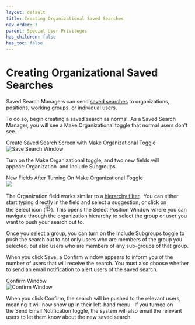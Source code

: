 ```yaml
---
layout: default
title: Creating Organizational Saved Searches
nav_order: 3
parent: Special User Privileges
has_children: false
has_toc: false
---
```

# Creating Organizational Saved Searches

Saved Search Managers can send [saved searches](/docs/performing-searches/saved-search/#saved-searches-overview) to organizations, positions, working groups, or individual users.

To do so, begin creating a saved search as normal. As a Saved Search Manager, you will see a Make Organizational toggle that normal users don't see.

Create Saved Search Screen with Make Organizational Toggle  
![Save Search Window](/assets/images/save-search-window-manager.png "Save Search Window")

Turn on the Make Organizational toggle, and two new fields will appear: Organization  and Include Subgroups.

New Fields After Turning On Make Organizational Toggle  
![](/assets/images/save-search-window-manager-organization-blank.png)

The Organization field works similar to a [hierarchy filter](/docs/performing-searches/types-of-search-filters).  You can either start typing directly in the field and select a suggestion, or click on the Select icon (![](/assets/images/search-icon.png)). This opens the Select Position Window where you can navigate through the organization hierarchy to select the group or user you want to push your search out to.

Once you select a group, you can turn on the Include Subgroups toggle to push the search out to not only users who are members of the group you selected, but also users who are members of any sub-groups of that group.

When you click Save, a Confirm window appears to inform you of the number of users that will receive the search. You must also choose whether to send an email notification to alert users of the saved search.

Confirm Window  
![Confirm Window](/assets/images/saved-search-confirm.PNG "Confirm Window")

When you click Confirm, the search will be pushed to the relevant users, meaning it will now show up in their left-hand menu.  If you turned on the Send Email Notification toggle, the system will also email the relevant users to let them know about the new saved search.
